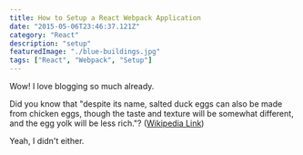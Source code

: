 ```yaml
---
title: How to Setup a React Webpack Application
date: "2015-05-06T23:46:37.121Z"
category: "React"
description: "setup"
featuredImage: "./blue-buildings.jpg"
tags: ["React", "Webpack", "Setup"]
---
```


Wow! I love blogging so much already.

Did you know that "despite its name, salted duck eggs can also be made from
chicken eggs, though the taste and texture will be somewhat different, and the
egg yolk will be less rich."?
([Wikipedia Link](http://en.wikipedia.org/wiki/Salted_duck_egg))

Yeah, I didn't either.

